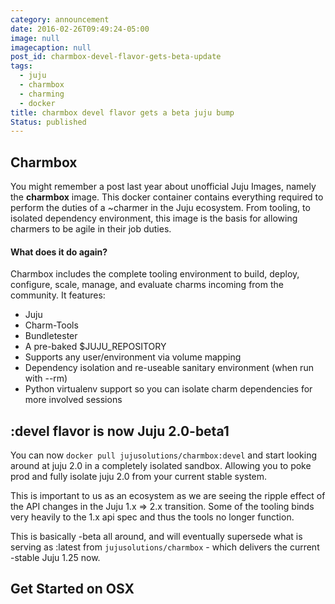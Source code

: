 ```yaml
---
category: announcement
date: 2016-02-26T09:49:24-05:00
image: null
imagecaption: null
post_id: charmbox-devel-flavor-gets-beta-update
tags:
  - juju
  - charmbox
  - charming
  - docker
title: charmbox devel flavor gets a beta juju bump
Status: published
---
```


## Charmbox

You might remember a post last year about unofficial Juju Images, namely the
**charmbox** image. This docker container contains everything required to
perform the duties of a ~charmer in the Juju ecosystem. From tooling, to
isolated dependency environment, this image is the basis for allowing
charmers to be agile in their job duties.


#### What does it do again?

Charmbox includes the complete tooling environment to build, deploy, configure,
scale, manage, and evaluate charms incoming from the community. It features:

 - Juju
 - Charm-Tools
 - Bundletester
 - A pre-baked $JUJU_REPOSITORY
 - Supports any user/environment via volume mapping
 - Dependency isolation and re-useable sanitary environment (when run with --rm)
 - Python virtualenv support so you can isolate charm dependencies for more involved sessions


## :devel flavor is now Juju 2.0-beta1

You can now `docker pull jujusolutions/charmbox:devel` and start looking around at juju 2.0 in a
completely isolated sandbox. Allowing you to poke prod and fully isolate
juju 2.0 from your current stable system.

This is important to us as an ecosystem as we are seeing the ripple effect
of the API changes in the Juju 1.x => 2.x transition. Some of the tooling
binds very heavily to the 1.x api spec and thus the tools no longer function.

This is basically -beta all around, and will eventually supersede what is serving
as :latest from `jujusolutions/charmbox` - which delivers the current -stable
Juju 1.25 now.

## Get Started on OSX

<script src="https://gist.github.com/chuckbutler/02af4d7f2838c4da5498.js"></script>
